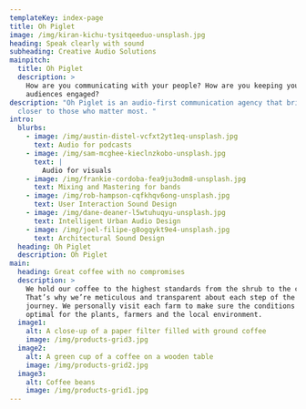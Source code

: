 ```yaml
---
templateKey: index-page
title: Oh Piglet
image: /img/kiran-kichu-tysitqeeduo-unsplash.jpg
heading: Speak clearly with sound
subheading: Creative Audio Solutions
mainpitch:
  title: Oh Piglet
  description: >
    How are you communicating with your people? How are you keeping your
    audiences engaged?
description: "Oh Piglet is an audio-first communication agency that brings you
  closer to those who matter most. "
intro:
  blurbs:
    - image: /img/austin-distel-vcfxt2yt1eq-unsplash.jpg
      text: Audio for podcasts
    - image: /img/sam-mcghee-kieclnzkobo-unsplash.jpg
      text: |
        Audio for visuals
    - image: /img/frankie-cordoba-fea9ju3odm8-unsplash.jpg
      text: Mixing and Mastering for bands
    - image: /img/rob-hampson-cqfkhqv6ong-unsplash.jpg
      text: User Interaction Sound Design
    - image: /img/dane-deaner-l5wtuhuqyu-unsplash.jpg
      text: Intelligent Urban Audio Design
    - image: /img/joel-filipe-g8ogqykt9e4-unsplash.jpg
      text: Architectural Sound Design
  heading: Oh Piglet
  description: Oh Piglet
main:
  heading: Great coffee with no compromises
  description: >
    We hold our coffee to the highest standards from the shrub to the cup.
    That’s why we’re meticulous and transparent about each step of the coffee’s
    journey. We personally visit each farm to make sure the conditions are
    optimal for the plants, farmers and the local environment.
  image1:
    alt: A close-up of a paper filter filled with ground coffee
    image: /img/products-grid3.jpg
  image2:
    alt: A green cup of a coffee on a wooden table
    image: /img/products-grid2.jpg
  image3:
    alt: Coffee beans
    image: /img/products-grid1.jpg
---
```

